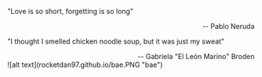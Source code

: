 "Love is so short, forgetting is so long"  
<div style="text-align: right"> -- Pablo Neruda </div>  
  
"I thought I smelled chicken noodle soup, but it was just my sweat"
<div style="text-align: right"> -- Gabriela "El León Marino" Broden </div> ![alt text](rocketdan97.github.io/bae.PNG "bae")  
